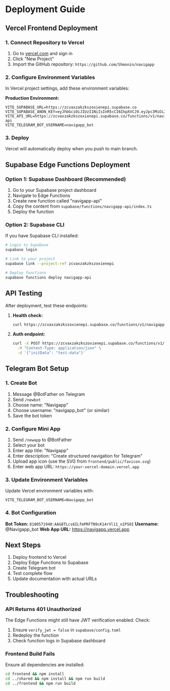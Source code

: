 # Deployment Guide

## Vercel Frontend Deployment

### 1. Connect Repository to Vercel

1. Go to [vercel.com](https://vercel.com) and sign in
2. Click "New Project"
3. Import the GitHub repository: `https://github.com/Shmonin/navigapp`

### 2. Configure Environment Variables

In Vercel project settings, add these environment variables:

**Production Environment:**
```
VITE_SUPABASE_URL=https://zcvaxzakzkszoxienepi.supabase.co
VITE_SUPABASE_ANON_KEY=eyJhbGciOiJIUzI1NiIsInR5cCI6IkpXVCJ9.eyJpc3MiOiJzdXBhYmFzZSIsInJlZiI6InpjdmF4emFremtzem94aWVuZXBpIiwicm9sZSI6ImFub24iLCJpYXQiOjE3MzI4Njg1NzMsImV4cCI6MjA0ODQ0NDU3M30.6uG5_PcOOW5UxqpGTlLjqgKAZuM9jJ0GJsHAcMH2YPU
VITE_API_URL=https://zcvaxzakzkszoxienepi.supabase.co/functions/v1/navigapp-api
VITE_TELEGRAM_BOT_USERNAME=navigapp_bot
```

### 3. Deploy

Vercel will automatically deploy when you push to main branch.

## Supabase Edge Functions Deployment

### Option 1: Supabase Dashboard (Recommended)

1. Go to your Supabase project dashboard
2. Navigate to Edge Functions
3. Create new function called "navigapp-api"
4. Copy the content from `supabase/functions/navigapp-api/index.ts`
5. Deploy the function

### Option 2: Supabase CLI

If you have Supabase CLI installed:

```bash
# Login to Supabase
supabase login

# Link to your project
supabase link --project-ref zcvaxzakzkszoxienepi

# Deploy functions
supabase functions deploy navigapp-api
```

## API Testing

After deployment, test these endpoints:

1. **Health check:**
   ```bash
   curl https://zcvaxzakzkszoxienepi.supabase.co/functions/v1/navigapp-api/health
   ```

2. **Auth endpoint:**
   ```bash
   curl -X POST https://zcvaxzakzkszoxienepi.supabase.co/functions/v1/navigapp-api/auth/telegram \
     -H "Content-Type: application/json" \
     -d '{"initData": "test-data"}'
   ```

## Telegram Bot Setup

### 1. Create Bot

1. Message @BotFather on Telegram
2. Send `/newbot`
3. Choose name: "Navigapp"
4. Choose username: "navigapp_bot" (or similar)
5. Save the bot token

### 2. Configure Mini App

1. Send `/newapp` to @BotFather
2. Select your bot
3. Enter app title: "Navigapp"
4. Enter description: "Create structured navigation for Telegram"
5. Upload app icon (use the SVG from `frontend/public/favicon.svg`)
6. Enter web app URL: `https://your-vercel-domain.vercel.app`

### 3. Update Environment Variables

Update Vercel environment variables with:
```
VITE_TELEGRAM_BOT_USERNAME=Navigapp_bot
```

### 4. Bot Configuration

**Bot Token:** `8180571940:AAG8TLcs6ILfmPRFTN9cK14rVl11_n1PSOI`
**Username:** @Navigapp_bot
**Web App URL:** https://navigapp.vercel.app

## Next Steps

1. Deploy frontend to Vercel
2. Deploy Edge Functions to Supabase
3. Create Telegram bot
4. Test complete flow
5. Update documentation with actual URLs

## Troubleshooting

### API Returns 401 Unauthorized

The Edge Functions might still have JWT verification enabled. Check:
1. Ensure `verify_jwt = false` in `supabase/config.toml`
2. Redeploy the function
3. Check function logs in Supabase dashboard

### Frontend Build Fails

Ensure all dependencies are installed:
```bash
cd frontend && npm install
cd ../shared && npm install && npm run build
cd ../frontend && npm run build
```